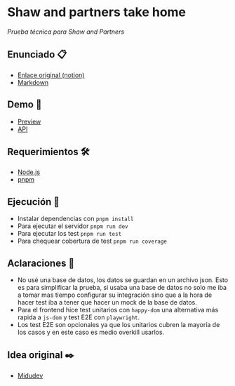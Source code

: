 # Shaw and partners take home

*Prueba técnica para Shaw and Partners*

## Enunciado 📋

- [Enlace original (notion)](https://stirring-system-d4c.notion.site/Challenge-1f09fab538794c738e0532695efa126f)
- [Markdown](./enunciado.md)

## Demo 🎥

- [Preview](https://matiastk.github.io/SaP-take-home/)
- [API](https://sap-take-home.onrender.com)

## Requerimientos 🛠️

- [Node.js](https://nodejs.org/es/)
- [pnpm](https://pnpm.io/)

## Ejecución 🚀

- Instalar dependencias con `pnpm install`
- Para ejecutar el servidor `pnpm run dev`
- Para ejecutar los test `pnpm run test`
- Para chequear cobertura de test `pnpm run coverage`

## Aclaraciones 📌

- No usé una base de datos, los datos se guardan en un archivo json. Esto es para simplificar la prueba, si usaba una base de datos no solo me iba a tomar mas tiempo configurar su integración sino que a la hora de hacer test iba a tener que hacer un mock de la base de datos.
- Para el frontend hice test unitarios con `happy-dom` una alternativa más rapida a `js-dom` y test E2E con `playwright`.
- Los test E2E son opcionales ya que los unitarios cubren la mayoría de los casos y en este caso es medio overkill usarlos.

## Idea original ✒️

- [Midudev](https://youtu.be/MmfoLqiu1A0?si=sW3-cxyHhFuwDZ0W)
